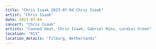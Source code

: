 ```yaml
---
title: "Chris Isaak_2023-07-04_Chris Isaak"
artist: "Chris Isaak"
date: 2023-07-04
concert: "Chris Isaak"
artists: "Canned Heat, Chris Isaak, Gabriel Ríos, LoreLei Green"
location: "013"
location_details: "Tilburg, Netherlands"
---
```

